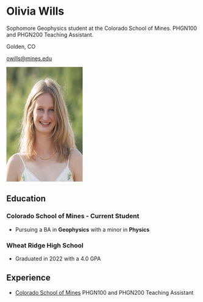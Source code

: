 # Olivia Wills

Sophomore Geophysics student at the Colorado School of Mines. PHGN100 and PHGN200 Teaching Assistant.

Golden, CO

owills@mines.edu

<img src= headshot.jpg width="200" height="300">

## Education

### Colorado School of Mines - Current Student

- Pursuing a BA in **Geophysics** with a minor in **Physics**

### Wheat Ridge High School 

- Graduated in 2022 with a 4.0 GPA

## Experience

- [Colorado School of Mines](https://www.mines.edu) PHGN100 and PHGN200 Teaching Assistant
